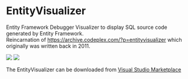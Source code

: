 # EntityVisualizer

Entity Framework Debugger Visualizer to display SQL source code generated by Entity Framework.  
Reincarnation of https://archive.codeplex.com/?p=entityvisualizer which originally was written back in 2011.

![](https://kirillpolishchuk.gallerycdn.vsassets.io/extensions/kirillpolishchuk/entityvisualizer/3.1/1528779386228/debugger.png)
![](https://kirillpolishchuk.gallerycdn.vsassets.io/extensions/kirillpolishchuk/entityvisualizer/3.1/1528779386228/window.png)

The EntityVisualizer can be downloaded from [Visual Studio Marketplace](https://marketplace.visualstudio.com/items?itemName=KirillPolishchuk.EntityVisualizer)

